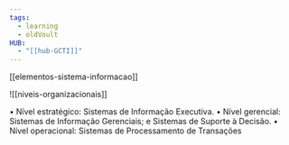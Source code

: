 ```yaml
---
tags:
  - learning
  - oldVoult
HUB:
  - "[[hub-GCTI]]"
---
```

[[elementos-sistema-informacao]]

![[niveis-organizacionais]]

• Nível estratégico:
Sistemas de Informação Executiva. 
• Nível gerencial: 
Sistemas de Informação Gerenciais; e Sistemas de Suporte à Decisão. 
• Nível operacional:
Sistemas de Processamento de Transações